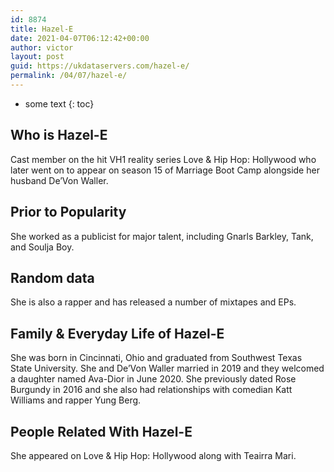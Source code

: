 ```yaml
---
id: 8874
title: Hazel-E
date: 2021-04-07T06:12:42+00:00
author: victor
layout: post
guid: https://ukdataservers.com/hazel-e/
permalink: /04/07/hazel-e/
---
```


* some text
{: toc}


## Who is Hazel-E



Cast member on the hit VH1 reality series Love & Hip Hop: Hollywood who later went on to appear on season 15 of Marriage Boot Camp alongside her husband De&#8217;Von Waller. 

                
                
                
## Prior to Popularity



She worked as a publicist for major talent, including Gnarls Barkley, Tank, and Soulja Boy. 

                
                
                
## Random data



She is also a rapper and has released a number of mixtapes and EPs. 

                
                
                
## Family & Everyday Life of Hazel-E



She was born in Cincinnati, Ohio and graduated from Southwest Texas State University. She and De&#8217;Von Waller married in 2019 and they welcomed a daughter named Ava-Dior in June 2020. She previously dated Rose Burgundy in 2016 and she also had relationships with comedian Katt Williams and rapper Yung Berg.  

                
                
                
## People Related With Hazel-E



She appeared on Love & Hip Hop: Hollywood along with Teairra Mari. 

                
              
            
          
          
          